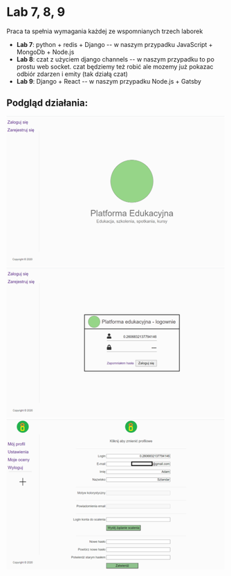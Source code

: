 # Lab 7, 8, 9


Praca ta spełnia wymagania każdej ze wspomnianych trzech laborek
 * **Lab 7**: python + redis + Django -- w naszym przypadku JavaScript + MongoDb + Node.js
 * **Lab 8**: czat z użyciem django channels -- w naszym przypadku to po prostu web socket. czat będziemy też robić ale mozemy już pokazac odbiór zdarzen i emity (tak działą czat)
 * **Lab 9**: Django + React -- w naszym przypadku Node.js + Gatsby





## Podgląd działania:


![Strona główna](backend/1.png)
![Formularz logowania](backend/2.png)
![Strona ustawień użytkownika](backend/3.png)
